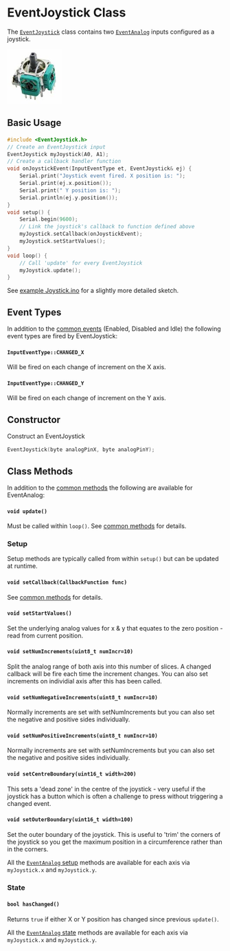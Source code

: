 # EventJoystick Class

The [`EventJoystick`](EventJoystick.md) class contains two [`EventAnalog`](EventAnalog.md) inputs configured as a joystick.

![button](../images/thumb-joystick.jpg)

## Basic Usage

```cpp
#include <EventJoystick.h>
// Create an EventJoystick input
EventJoystick myJoystick(A0, A1);
// Create a callback handler function
void onJoystickEvent(InputEventType et, EventJoystick& ej) {
    Serial.print("Joystick event fired. X position is: ");
    Serial.print(ej.x.position());
    Serial.print(" Y position is: ");
    Serial.println(ej.y.position());
}
void setup() {
    Serial.begin(9600);
    // Link the joystick's callback to function defined above
    myJoystick.setCallback(onJoystickEvent);
    myJoystick.setStartValues();
}
void loop() {
    // Call 'update' for every EventJoystick
    myJoystick.update();
}
```

See [example Joystick.ino](../examples/Joystick/Joystick.ino) for a slightly more detailed sketch.


## Event Types

In addition to the [common events](Common.md#common-events) (Enabled, Disabled and Idle) the following event types are fired by EventJoystick:


#### `InputEventType::CHANGED_X` 
Will be fired on each change of increment on the X axis.

#### `InputEventType::CHANGED_Y` 
Will be fired on each change of increment on the Y axis.


## Constructor

Construct an EventJoystick
```cpp
EventJoystick(byte analogPinX, byte analogPinY);
```

## Class Methods

In addition to the [common methods](Common.md#common-methods) the following are available for EventAnalog:

#### `void update()`

Must be called within `loop()`. See [common methods](Common.md#void-update) for details.


### Setup

Setup methods are typically called from within `setup()` but can be updated at runtime.

#### `void setCallback(CallbackFunction func)`

See [common methods](Common.md#void-setcallbackcallbackfunction-func) for details.


#### `void setStartValues()`
Set the underlying analog values for x & y that equates to the zero position - read from current position.

#### `void setNumIncrements(uint8_t numIncr=10)`
Split the analog range of both axis into this number of slices. A changed callback will be fire each time the increment changes. You can also set increments on individial axis after this has been called.

#### `void setNumNegativeIncrements(uint8_t numIncr=10)`
Normally increments are set with setNumIncrements but you can also set the negative and positive sides individually.

#### `void setNumPositiveIncrements(uint8_t numIncr=10)`
Normally increments are set with setNumIncrements but you can also set the negative and positive sides individually.

#### `void setCentreBoundary(uint16_t width=200)`
This sets a 'dead zone' in the centre of the joystick - very useful if the joystick has a button which is often a challenge to press without triggering a changed event.


#### `void setOuterBoundary(uint16_t width=100)`
Set the outer boundary of the joystick. This is useful to 'trim' the corners of the joystick so you get the maximum position in a circumference rather than in the corners.


All the [`EventAnalog` setup](EventAnalog.md#setup) methods are available for each axis via `myJoystick.x` and `myJoystick.y`.

### State


#### `bool hasChanged()`
Returns `true` if either X or Y position has changed since previous `update()`.

All the [`EventAnalog` state](EventAnalog.md#state) methods are available for each axis via `myJoystick.x` and `myJoystick.y`.
